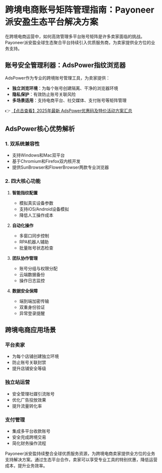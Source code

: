 # 跨境电商账号矩阵管理指南：Payoneer派安盈生态平台解决方案

在跨境电商运营中，如何高效管理多平台账号矩阵是许多卖家面临的挑战。Payoneer派安盈全球生态聚合平台持续引入优质服务商，为卖家提供全方位的业务支持。

## 账号安全管理利器：AdsPower指纹浏览器

AdsPower作为专业的跨境账号管理工具，为卖家提供：

- **独立浏览环境**：为每个账号创建隔离、干净的浏览器环境
- **隐私保护**：有效防止账号关联风险
- **多场景适用**：支持电商平台、社交媒体、支付账号等矩阵管理

👉 [【点击查看】2025年最新 AdsPower优惠码及特价活动方案汇总](https://bit.ly/adspower_free)

## AdsPower核心优势解析

### 1. 双系统兼容性
- 支持Windows和Mac双平台
- 基于Chromium和Firefox双内核开发
- 提供SunBrowser和FlowerBrowser两款专业浏览器

### 2. 四大核心功能
1. **智能指纹配置**
   - 模拟真实设备参数
   - 支持iOS/Android设备模拟
   - 降低人工操作成本

2. **自动化操作**
   - 多窗口同步控制
   - RPA机器人辅助
   - 批量账号状态检查

3. **团队协作管理**
   - 账号分组与权限分配
   - 云端数据备份
   - 操作日志监控

4. **数据安全保障**
   - 端到端加密传输
   - 双重身份验证
   - 异常登录提醒

## 跨境电商应用场景

### 平台卖家
- 为每个店铺创建独立环境
- 防止账号关联封禁
- 提升店铺安全等级

### 独立站运营
- 安全管理社媒引流账号
- 优化广告投放效果
- 提升流量转化率

### 支付管理
- 集成多平台收款账号
- 安全完成跨境交易
- 简化财务操作流程

Payoneer派安盈持续整合全球优质服务资源，为跨境电商卖家提供全方位的业务支持解决方案。通过生态平台合作，卖家可以享受专业工具的特别优惠，降低运营成本，提升业务效率。